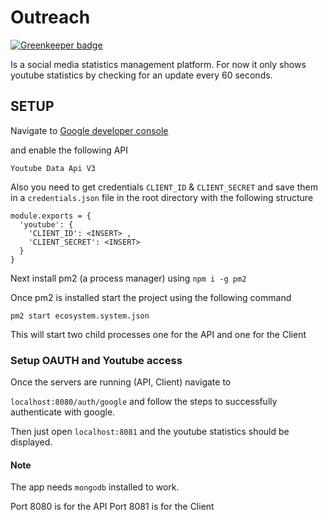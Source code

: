 # Outreach

[![Greenkeeper badge](https://badges.greenkeeper.io/pitops/outreach.svg)](https://greenkeeper.io/)

Is a social media statistics management platform. For now it only shows youtube statistics by checking for an update every 60 seconds.

## SETUP

Navigate to [Google developer console](https://console.developers.google.com/projectselector/apis/dashboard)

and enable the following API

`Youtube Data Api V3`

Also you need to get credentials `CLIENT_ID` & `CLIENT_SECRET` and save them in a `credentials.json` file 
in the root directory with the following structure

```
module.exports = {
  'youtube': {
    'CLIENT_ID': <INSERT> ,
    'CLIENT_SECRET': <INSERT>
  }
}
```

Next install pm2 (a process manager) using `npm i -g pm2`

Once pm2 is installed start the project using the following command

`pm2 start ecosystem.system.json`

This will start two child processes one for the API and one for the Client

### Setup OAUTH and Youtube access

Once the servers are running (API, Client) navigate to

`localhost:8080/auth/google` and follow the steps to successfully authenticate with google.

Then just open `localhost:8081` and the youtube statistics should be displayed.

#### Note

The app needs `mongodb` installed to work.

Port 8080 is for the API
Port 8081 is for the Client


